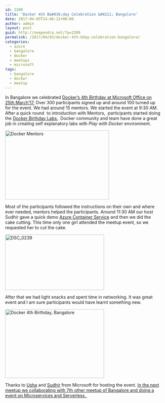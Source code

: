 ```yaml
---
id: 2209
title: 'Docker 4th B&#039;day Celebration &#8211; Bangalore'
date: 2017-04-03T14:46:12+00:00
author: admin
layout: post
guid: http://neependra.net/?p=2209
permalink: /2017/04/03/docker-4th-bday-celebration-bangalore/
categories:
  - azure
  - bangalore
  - docker
  - meetups
  - microsoft
tags:
  - bangalore
  - docker
  - meetup
---
```

In Bangalore we celebrated [Docker&#8217;s 4th Birthday at Microsoft Office on 25th March&#8217;17.](https://www.meetup.com/Docker-Bangalore/events/237842959/) Over 300 participants signed up and around 100 turned up for the event. We had around 15 mentors. We started the event at 9:30 AM. After a quick round  to introduction with Mentors,  participants started doing the [Docker Birthday Labs.](http://training.play-with-docker.com)  Docker community and team have done a great job in creating self explanatory labs with _Play with Docker_ environment.
  
<a title="Docker Mentors" href="https://www.flickr.com/photos/neependra/33774585666/in/dateposted-public/" data-flickr-embed="true"><img class="aligncenter" src="https://c1.staticflickr.com/4/3850/33774585666_72c3182de3.jpg" alt="Docker Mentors" width="336" height="224" /></a>
  
Most of the participants followed the instructions on their own and where ever needed, mentors helped the participants. Around 11:30 AM our host Sudhir gave a quick demo [Azure Container Service](https://azure.microsoft.com/en-in/services/container-service/) and then we did the cake cutting. This time only one girl attended the meetup event, so we requested her to cut the cake.
  
<a title="DSC_0239" href="https://www.flickr.com/photos/neependra/33774585226/in/dateposted-public/" data-flickr-embed="true"><img class="aligncenter" src="https://c1.staticflickr.com/4/3841/33774585226_d4673cf2ff_n.jpg" alt="DSC_0239" width="320" height="180" /></a>
  
After that we had light snacks and spent time in networking. It was great event and I am sure participants would have learnt something new.
  
<a title="Docker 4th Birthday, Bangalore" href="https://www.flickr.com/photos/neependra/33430313360/in/dateposted-public/" data-flickr-embed="true"><img class="aligncenter" src="https://c1.staticflickr.com/3/2829/33430313360_ccb873ab13_n.jpg" alt="Docker 4th Birthday, Bangalore" width="320" height="223" /></a>
  
Thanks to [Usha](https://www.linkedin.com/in/usha-rathnavel-a6228816/) and [Sudhir](https://www.linkedin.com/in/sudhir-rawat-03906a29/) from Microsoft for hosting the event. [In the next meetup we collaborating with 7th other meetup of Bangalore and doing a event on Microservices and Serverless. ](https://www.meetup.com/Docker-Bangalore/events/238432509/)